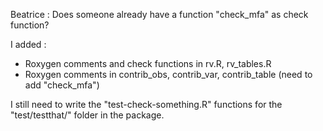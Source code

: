 Beatrice :
Does someone already have a function "check_mfa" as check function? 

I added :
- Roxygen comments and check functions in rv.R, rv_tables.R
- Roxygen comments in contrib_obs, contrib_var, contrib_table (need to add "check_mfa")

I still need to write the "test-check-something.R" functions for the "test/testthat/" folder in the package.
